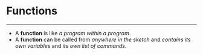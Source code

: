 # Functions
---
- A **function** is like *a program within a program*.
- A **function** can be called from *anywhere in the sketch* and *contains its own variables* and *its own list of commands*.